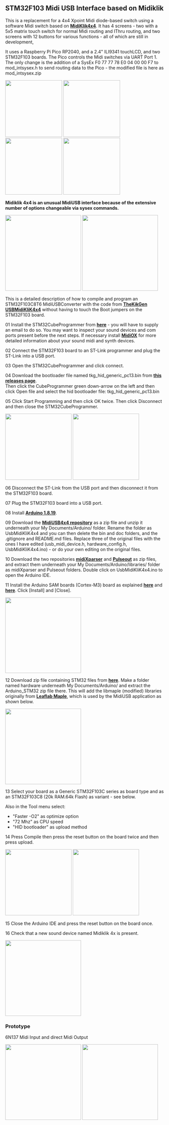 ## STM32F103 Midi USB Interface based on Midiklik
This is a replacement for a 4x4 Xpoint Midi diode-based switch using a software Midi switch based on [**MidiKlik4x4**](https://github.com/TheKikGen/USBMidiKliK4x4/tree/master). It has 4 screens - two with a 5x5 matrix touch switch for normal Midi routing and IThru routing, and two screens with 12 buttons for various functions - all of which are still in development,

It uses a Raspberry Pi Pico RP2040, and a 2.4" ILI9341 touchLCD, and two STM32F103 boards. The Pico controls the Midi switches via UART Port 1. The only change is the addition of a SysEx F0 77 77 78 E0 04 00 00 F7 to mod_intsysex.h to send routing data to the Pico - the modified file is here as mod_intsysex.zip

<p align="left">
<img src="images/p1.jpg" height="180" /> 
<img src="images/p2.jpg" height="180" /> 
<img src="images/p3.jpg" height="180" /> 
<img src="images/p4.jpg" height="180" /> 
</p>

**Midiklik 4x4 is an unusual MidiUSB interface because of the extensive number of options changeable via sysex commands.** 

<p align="left">
<img src="images/3x3a.png" height="240" /> 
<img src="images/3x3b.png" height="240" />  
</p>

This is a detailed description of how to compile and program an STM32F103C8T6 MidiUSBConverter with the code from [**TheKikGen USBMidiKliK4x4**](https://github.com/TheKikGen/USBMidiKliK4x4) without having to touch the Boot jumpers on the STM32F103 board.

01 Install the STM32CubeProgrammer from [**here**](https://www.st.com/en/development-tools/stm32cubeprog.html)  - you will have to supply an email to do so. You may want to inspect your sound devices and com ports present before the next steps. If necessary install [**MidiOX**](http://www.midiox.com/) for more detailed information about your sound midi and synth devices.
 
02 Connect the STM32F103 board to an ST-Link programmer and plug the ST-Link into a USB port.
 
03 Open the STM32CubeProgrammer and click connect.
 
04 Download the bootloader file named tkg_hid_generic_pc13.bin from [**this releases page**](https://github.com/TheKikGen/USBMidiKliK4x4/releases/tag/v2.5.1). <br>
Then click the CubeProgrammer green down-arrow on the left and then click Open file and select the hid bootloader file: tkg_hid_generic_pc13.bin
 
05 Click Start Programming and then click OK twice. Then click Disconnect and then close the STM32CubeProgrammer.

<p align="left">
<img src="images/3x3-4.png" height="210" /> 
<img src="images/3x3-5.png" height="210" />  
</p>

06 Disconnect the ST-Link from the USB port and then disconnect it from the STM32F103 board.

07 Plug the STM32F103 board into a USB port.

08 Install [**Arduino 1.8.19**](https://www.arduino.cc/en/software). 

09 Download the [**MidiUSB4x4 repository**](https://github.com/TheKikGen/USBMidiKliK4x4) as a zip file and unzip it underneath your My Documents/Arduino/ folder. Rename the folder as UsbMidiKliK4x4 and you can then delete the bin and doc folders, and the .gitignore and README.md files. Replace three of the original files with the ones I have edited (usb_midi_device.h, hardware_config.h, UsbMidiKliK4x4.ino) - or do your own editing on the original files. 

10 Download the two repositories [**midiXparser**](https://github.com/TheKikGen/midiXparser) and [**Pulseout**](https://github.com/TheKikGen/PulseOut) as zip files, and extract them underneath your My Documents/Arduino/libraries/ folder as midiXparser and Pulseout folders. Double click on UsbMidiKliK4x4.ino to open the Arduino IDE.

11 Install the Arduino SAM boards (Cortex-M3) board as explained [**here**](https://github.com/TheKikGen/USBMidiKliK4x4/wiki/Build-UsbMidiKlik4x4-from-sources) and [**here**](https://github.com/rogerclarkmelbourne/Arduino_STM32/wiki/Installation). Click [Install] and [Close].

<p align="left">
<img src="images/image3.png" height="240" /> 
</p>
 
12 Download zip file containing STM32 files from [**here**](https://github.com/rogerclarkmelbourne/Arduino_STM32/archive/refs/heads/master.zip). Make a folder named hardware underneath My Documents/Arduino/ and extract the Arduino_STM32 zip file there. This will add the libmaple (modified) libraries originally from [**Leaflab Maple**](https://github.com/leaflabs/libmaple), which is used by the MidiUSB application as shown below.

<p align="left">
<img src="images/image4.png" height="240" /> 
</p>
 
13 Select your board as a Generic STM32F103C series as board type and as an STM32F103C8 (20k RAM.64k Flash) as variant - see below.
 
Also in the Tool menu select:<br>
* "Faster -O2" as optimize option
* "72 Mhz" as CPU speed
* "HID bootloader" as upload method 

14 Press Compile then press the reset button on the board twice and then press upload. 

<p align="left">
<img src="images/3x3-10.jpeg" height="210" /> 
<img src="images/3x3-9.png" height="210" />  
</p>

15 Close the Arduino IDE and press the reset button on the board once.
 
16 Check that a new sound device named Midiklik 4x is present. 

<p align="left">
<img src="images/image10.png" height="240" /> 
</p>

### Prototype

6N137 Midi Input and direct Midi Output

<p align="left">
<img src="images/3x3c.png" height="240" /> 
<img src="images/3x3d.png" height="240" />  
</p>

